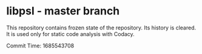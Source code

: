 # libpsl - master branch

This repository contains frozen state of the repository.
Its history is cleared. It is used only for static code
analysis with Codacy.

Commit Time: 1685543708